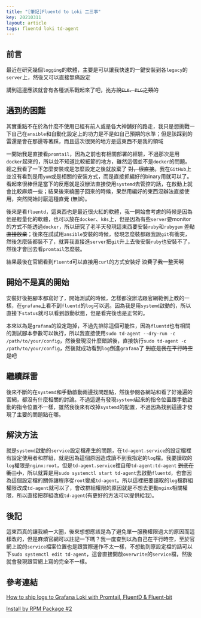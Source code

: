 ```yaml
---
title: "[筆記]Fluentd to Loki 二三事"
key: 20210311
layout: article
tags: fluentd loki td-agent
---
```


## 前言
最近在研究幾個`logging`的軟體，主要是可以讓我快速的一鍵安裝到各`legacy`的`server`上，然後又可以直接無痛設定

講到這邊應該就會有各種派系戰起來了吧，~~比方說`ELK`、`PLG`之類的~~
<!--more-->
## 遇到的困難
其實重點不在於為什麼不使用已經有前人或是各大神舖好的路走，我只是想挑戰一下自己在`ansible`和自動化設定上的功力是不是如自己預期的水準；但是該踩到的雷還是會在那邊等著踩，而且這次很哭的地方是這東西不是我的領域

一開始我是直接看`promtail`，因為之前也有相關部署的經驗，不過那次是用`docker`起來的，所以並不知道比較細節的地方，雖然這個並不是`docker`的問題。總之我看了一下怎麼安裝或是怎麼設定之後就放棄了 ~~對，很直接~~。我在`GitHub`上並沒有看到是用`yum`或是相關的安裝方式，而是直接抓編好的binary用就可以了。看起來很棒但是當下的反應就是沒辦法直接使用`systemd`去管控的話，在啟動上就會比較麻煩一些；結果後來繞圈子回來的時候，果然用編好的東西沒辦法直接使用，突然開始討厭這種直覺 (無誤)。

後來是看`fluentd`，這東西也是最近很火紅的軟體，我一開始會考慮的時候是因為他是輕量化的軟體，也可以放在`docker`、`k8s`上，但是因為有些`server`要monitor的方式不能透過`docker`，所以研究了老半天發現這東西要安裝`ruby`和`rubygem` ~~差點直接放棄~~；後來在試試用`ansible`安裝的時候，發現怎麼裝都跟我說`git`有衝突，然後怎麼裝都裝不了，就算我直接進`server`把`git`升上去後安裝`ruby`也安裝不了，然後才會回去看`promtail`怎麼裝。

結果最後在官網看到`fluentd`可以直接用`curl`的方式安裝好 ~~浪費了我一整天啊~~


## 開始不是真的開始
安裝好後把腳本都寫好了，開始測試的時候，怎樣都沒辦法跟官網範例上教的一樣，在`grafana`上看不到`fluentd`的`log`可以選。因為我是用`systemd`啟動的，所以直接下`status`就可以看到啟動狀態，但是看完後也是正常的。

本來以為是`grafana`的設定跑掉，不過先排除這個可能性，因為`fluentd`也有相關的測試腳本參數可以執行，所以我直接使用`sudo td-agent --dry-run -c /path/to/your/config`，然後發現沒什麼錯誤後，直接執行`sudo td-agent -c /path/to/your/config`，然後就成功看到`log`倒進`grafana`了 ~~到底是我在平行時空是吧~~


## 繼續踩雷
後來不斷的在`systemd`和手動啟動兩邊找問題點，然後參閱各網站和看了好幾遍的官網，都沒有什麼相關的討論。不過這邊有發現`systemd`起來的指令位置跟手動啟動的指令位置不一樣，雖然我後來有改掉`systemd`的配置，不過因為找到這邊才發現了主要的問題點在哪。


## 解決方法
就是`systemd`啟動的`service`設定檔產生的問題，在`td-agent.service`的設定檔裡有設定使用者和群組，就是因為這個原因造成讀不到我指定的`log`檔。我要讀取的`log`權限是`nginx:root`，但是`td-agent.service`裡自帶`td-agent:td-agent` ~~到底在衝三小~~，所以就算是用`sudo systemctl start td-agent`去啟動`fluentd`，也會因為這個設定檔的關係讓程序從`root`變成`td-agent`。所以這裡把要讀取的`log`檔群組權限改成`td-agent`就可以了，會改群組權限的原因就是不想去更動`nginx`相關權限，所以直接把群組改成`td-agent`(有更好的方法可以提供給我)。


## 後記
這東西真的讓我繞一大圈，後來想想應該是為了避免單一服務權限過大的原因而這樣改的，但是麻煩官網可以註記一下嗎？我一度查到以為自己在平行時空，至於官網上說的`service`檔案位置也是跟實際運作不太一樣，不想動到原設定檔的話可以下`sudo systemctl edit td-agent`，這會直接開啟`overwrite`的`service`檔，然後就會發現跟官網上寫的完全不一樣。


## 參考連結
[How to ship logs to Grafana Loki with Promtail, FluentD & Fluent-bit](https://grafana.com/go/webinar/getting-started-shipping-logs-to-grafana-loki/)

[Install by RPM Package #2](https://docs.fluentd.org/installation/install-by-rpm#step-2-launch-daemon)
